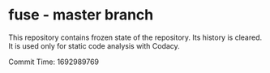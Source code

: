 # fuse - master branch

This repository contains frozen state of the repository.
Its history is cleared. It is used only for static code
analysis with Codacy.

Commit Time: 1692989769
